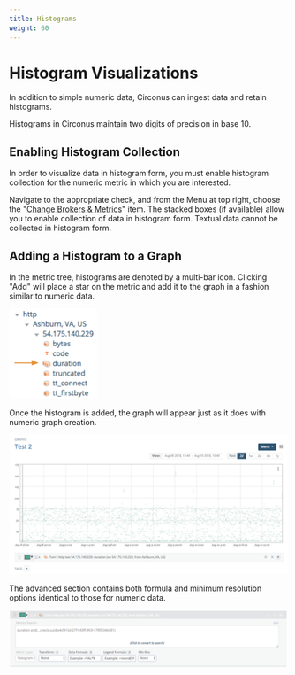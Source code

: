 ```yaml
---
title: Histograms
weight: 60
---
```


# Histogram Visualizations

In addition to simple numeric data, Circonus can ingest data and retain histograms.

Histograms in Circonus maintain two digits of precision in base 10.

## Enabling Histogram Collection

In order to visualize data in histogram form, you must enable histogram collection for the numeric metric in which you are interested.

Navigate to the appropriate check, and from the Menu at top right, choose the "[Change Brokers & Metrics](/circonus/checks/edit/#changing-metric-collection)" item. The stacked boxes (if available) allow you to enable collection of data in histogram form. Textual data cannot be collected in histogram form.

## Adding a Histogram to a Graph

In the metric tree, histograms are denoted by a multi-bar icon. Clicking "Add" will place a star on the metric and add it to the graph in a fashion similar to numeric data.

![Image: 'metric_tree_histogram3.png'](../../img/metric_tree_histogram3.png)

Once the histogram is added, the graph will appear just as it does with numeric graph creation.

![Image: 'graph_histogram_initial3.png'](../../img/graph_histogram_initial3.png)

The advanced section contains both formula and minimum resolution options identical to those for numeric data.

![Image: 'histogram_advanced3.png'](../../img/histogram_advanced3.png)

